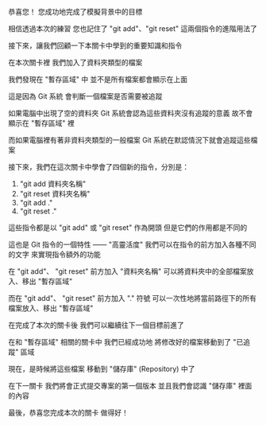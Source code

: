 恭喜您！
您成功地完成了模擬背景中的目標

相信透過本次的練習
您也記住了 "git add"、"git reset" 
這兩個指令的進階用法了

接下來，讓我們回顧一下本關卡中學到的重要知識和指令

在本次關卡裡
我們加入了資料夾類型的檔案

我們發現在 "暫存區域" 中
並不是所有檔案都會顯示在上面

這是因為 Git 系統
會判斷一個檔案是否需要被追蹤

如果電腦中出現了空的資料夾
Git 系統會認為這些資料夾沒有追蹤的意義
故不會顯示在 "暫存區域" 裡

而如果電腦裡有著非資料夾類型的一般檔案
Git 系統在默認情況下就會追蹤這些檔案

接下來，我們在這次關卡中學會了四個新的指令，分別是：
1. "git add 資料夾名稱"
2. "git reset 資料夾名稱"
3. "git add ."
4. "git reset ."

這些指令都是以 "git add" 或 "git reset" 作為開頭
但是它們的作用都是不同的

這也是 Git 指令的一個特性 —— "高靈活度"
我們可以在指令的前方加入各種不同的文字
來實現指令額外的功能

在 "git add"、 "git reset" 前方加入 "資料夾名稱"
可以將資料夾中的全部檔案放入、移出 "暫存區域"

而在 "git add"、 "git reset" 前方加入 "." 符號
可以一次性地將當前路徑下的所有檔案放入、移出 "暫存區域"

在完成了本次的關卡後
我們可以繼續往下一個目標前進了

在和 "暫存區域" 相關的關卡中
我們已經成功地
將修改好的檔案移動到了 "已追蹤" 區域

現在，是時候將這些檔案
移動到 "儲存庫" (Repository) 中了

在下一關卡
我們將會正式提交專案的第一個版本
並且我們會認識 "儲存庫" 裡面的內容

最後，恭喜您完成本次的關卡
做得好！

